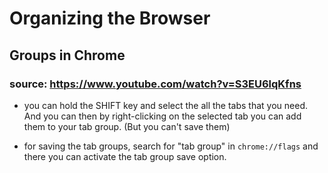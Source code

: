 # Organizing the Browser

## Groups in Chrome

### source: https://www.youtube.com/watch?v=S3EU6lqKfns

-  you can hold the SHIFT key and select the all the tabs that you need. And you can then by right-clicking on the selected tab you can add them to your tab group. (But you can't save them)

- for saving the tab groups, search for "tab group" in `chrome://flags` and there you can activate the tab group save option.


